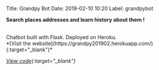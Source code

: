 Title: Grandpy Bot
Date: 2019-02-10 10:20
Label: grandpybot

**Search places addresses and learn history about them !**

<br/>
Chatbot built with Flask.
Deployed on Heroku.

<br/>
*[Visit the website](https://grandpy201902.herokuapp.com/){:target="_blank"}*

*[View code](https://github.com/cmigazzi/P7_GrandpyBot){:target="_blank"}*
